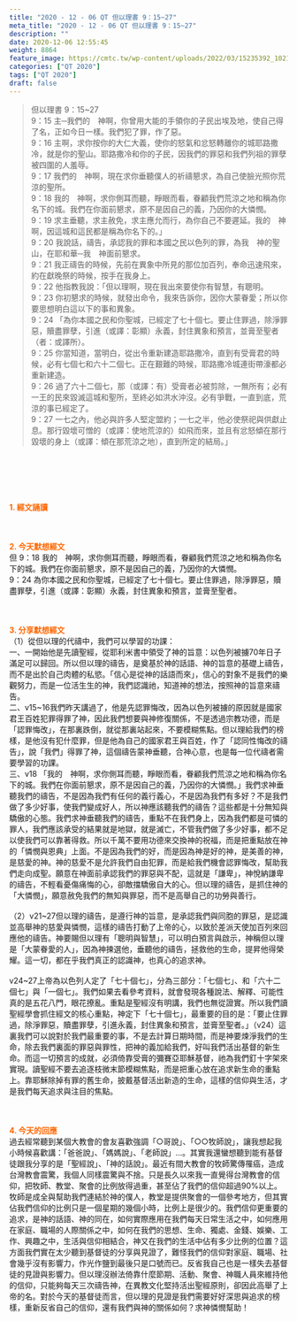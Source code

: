 ```yaml
---
title: "2020 - 12 - 06 QT 但以理書 9：15~27"
meta_title: "2020 - 12 - 06 QT 但以理書 9：15~27"
description: ""
date: 2020-12-06 12:55:45
weight: 8864
feature_image: https://cmtc.tw/wp-content/uploads/2022/03/15235392_10211799862337740_180693556567566654_o-1.webp
categories: ["QT 2020"]
tags: ["QT 2020"]
draft: false
---
```


<blockquote>但以理書 9：15~27<br />
9：15 主─我們的　神啊，你曾用大能的手領你的子民出埃及地，使自己得了名，正如今日一樣。我們犯了罪，作了惡。<br />
9：16 主啊，求你按你的大仁大義，使你的怒氣和忿怒轉離你的城耶路撒冷，就是你的聖山。耶路撒冷和你的子民，因我們的罪惡和我們列祖的罪孽被四圍的人羞辱。<br />
9：17 我們的　神啊，現在求你垂聽僕人的祈禱懇求，為自己使臉光照你荒涼的聖所。<br />
9：18 我的　神啊，求你側耳而聽，睜眼而看，眷顧我們荒涼之地和稱為你名下的城。我們在你面前懇求，原不是因自己的義，乃因你的大憐憫。<br />
9：19 求主垂聽，求主赦免，求主應允而行，為你自己不要遲延。我的　神啊，因這城和這民都是稱為你名下的。」<br />
9：20 我說話，禱告，承認我的罪和本國之民以色列的罪，為我　神的聖山，在耶和華─我　神面前懇求。<br />
9：21 我正禱告的時候，先前在異象中所見的那位加百列，奉命迅速飛來，約在獻晚祭的時候，按手在我身上。<br />
9：22 他指教我說：「但以理啊，現在我出來要使你有智慧，有聰明。<br />
9：23 你初懇求的時候，就發出命令，我來告訴你，因你大蒙眷愛；所以你要思想明白這以下的事和異象。<br />
9：24 「為你本國之民和你聖城，已經定了七十個七。要止住罪過，除淨罪惡，贖盡罪孽，引進（或譯：彰顯）永義，封住異象和預言，並膏至聖者（者：或譯所）。<br />
9：25 你當知道，當明白，從出令重新建造耶路撒冷，直到有受膏君的時候，必有七個七和六十二個七。正在艱難的時候，耶路撒冷城連街帶濠都必重新建造。<br />
9：26 過了六十二個七，那（或譯：有）受膏者必被剪除，一無所有；必有一王的民來毀滅這城和聖所，至終必如洪水沖沒。必有爭戰，一直到底，荒涼的事已經定了。<br />
9：27 一七之內，他必與許多人堅定盟約；一七之半，他必使祭祀與供獻止息。那行毀壞可憎的（或譯：使地荒涼的）如飛而來，並且有忿怒傾在那行毀壞的身上（或譯：傾在那荒涼之地），直到所定的結局。」</blockquote><br />
&nbsp;<br />
<br />
&nbsp;<br />
<br />
<span style="color: #ff6600;"><strong>1. </strong><strong>經文誦讀</strong></span><br />
<br />
<span style="color: #ff6600;"><strong> </strong></span><br />
<br />
<span style="color: #ff6600;"><strong>2. 今天默想</strong><strong>經文<br />
</strong></span>但 9：18 我的　神啊，求你側耳而聽，睜眼而看，眷顧我們荒涼之地和稱為你名下的城。我們在你面前懇求，原不是因自己的義，乃因你的大憐憫。<br />
9：24 為你本國之民和你聖城，已經定了七十個七。要止住罪過，除淨罪惡，贖盡罪孽，引進（或譯：彰顯）永義，封住異象和預言，並膏至聖者。<br />
<br />
&nbsp;<br />
<br />
<span style="color: #ff6600;"><strong>3. 分享默想經文<br />
</strong></span>（1）從但以理的代禱中，我們可以學習的功課：<br />
一、一開始他是先讀聖經，從耶利米書中領受了神的旨意：以色列被擄70年日子滿足可以歸回。所以但以理的禱告，是奠基於神的話語、神的旨意的基礎上禱告，而不是出於自己肉體的私慾。「信心是從神的話語而來」，信心的對象不是我們的樂觀努力，而是一位活生生的神，我們認識祂，知道神的想法，按照神的旨意來禱告。<br />
二、v15~16我們昨天講過了，他是先認罪悔改，因為以色列被擄的原因就是國家君王百姓犯罪得罪了神，因此我們想要與神修復關係，不是透過宗教功德，而是「認罪悔改」，在那裏跌倒，就從那裏站起來，不要模糊焦點。但以理給我們的榜樣，是他沒有犯什麼罪，但是他為自己的國家君王與百姓，作了「認同性悔改的禱告」，說「我們」得罪了神，這個禱告蒙神垂聽，合神心意，也是每一位代禱者需要學習的功課。<br />
三、v18 「我的　神啊，求你側耳而聽，睜眼而看，眷顧我們荒涼之地和稱為你名下的城。我們在你面前懇求，原不是因自己的義，乃因你的大憐憫。」我們求神垂聽我們的禱告，不是因為我們有任何的義行義心，不是因為我們有多好？不是我們做了多少好事，使我們變成好人，所以神應該聽我們的禱告？這些都是十分無知與驕傲的心態。我們求神垂聽我們的禱告，重點不在我們身上，因為我們都是可憐的罪人，我們應該承受的結果就是地獄，就是滅亡，不管我們做了多少好事，都不足以使我們可以靠著得救。所以千萬不要用功德來交換神的祝福，而是把重點放在神的「憐憫與恩典」上面。不是因為我們的好，而是因為神是好的神，是美善的神，是慈愛的神。神的慈愛不是允許我們自由犯罪，而是給我們機會認罪悔改，幫助我們走向成聖。願意在神面前承認我們的罪惡與不配，這就是「謙卑」，神悅納謙卑的禱告，不輕看憂傷痛悔的心，卻敵擋驕傲自大的心。但以理的禱告，是抓住神的「大憐憫」，願意赦免我們的無知與罪惡，而不是高舉自己的功勞與善行。<br />
<br />
（2）v21~27但以理的禱告，是遵行神的旨意，是承認我們與同胞的罪惡，是認識並高舉神的慈愛與憐憫，這樣的禱告打動了上帝的心，以致於差派天使加百列來回應他的禱告。神要賜但以理有「聰明與智慧」，可以明白預言與啟示，神稱但以理是「大蒙眷愛的人」，因為神揀選他，垂聽他的禱告，拯救他的生命，提昇他得榮耀。這一切，都在乎我們真正的認識神，也真心的追求神。<br />
<br />
v24~27上帝為以色列人定了「七十個七」，分為三部分：「七個七」、和「六十二個七」與「一個七」。我們如果去看參考資料，就會發現各種說法、解釋、可能性真的是五花八門，眼花撩亂。重點是聖經沒有明講，我們也無從證實。所以我們讀聖經學會抓住經文的核心重點，神定下「七十個七」，最重要的目的是：「要止住罪過，除淨罪惡，贖盡罪孽，引進永義，封住異象和預言，並膏至聖者。」（v24）這裏我們可以說對於我們最重要的事，不是去計算日期時間，而是神要煉淨我們的生命，除去我們裏面的罪惡與罪性，把神的義加給我們，好叫我們活出基督的新生命。而這一切預言的成就，必須倚靠受膏的彌賽亞耶穌基督，祂為我們釘十字架來實現。讀聖經不要去追逐枝微末節模糊焦點，而是把重心放在追求新生命的重點上。靠耶穌除掉有罪的舊生命，披戴基督活出新造的生命，這樣的信仰與生活，才是我們每天追求與注目的焦點。<br />
<br />
&nbsp;<br />
<br />
<span style="color: #ff6600;"><strong>4. 今天的回應<br />
</strong></span>過去經常聽到某個大教會的會友喜歡強調「○哥說」、「○○牧師說」，讓我想起我小時候喜歡講：「爸爸說」、「媽媽說」、「老師說」…。其實我還蠻想聽到能有基督徒跟我分享的是「聖經說」、「神的話說」。最近有間大教會的牧師驚傳罹癌，造成台灣教會震驚，我個人同樣震驚與不捨。只是長久以來我一直覺得台灣教會的信仰，把牧師、教堂、聚會的比例放得過重，甚至佔了我們的信仰超過90%以上。牧師是成全與幫助我們連結於神的僕人，教堂是提供聚會的一個參考地方，但其實佔我們信仰的比例只是一個星期的幾個小時，比例上是很少的。我們信仰更重要的追求，是神的話語、神的同在，如何實際應用在我們每天日常生活之中，如何應用在家庭、職場的人際關係之中，如何在我們的思想、生命、獨處、金錢、娛樂、工作、興趣之中，生活與信仰相結合，神又在我們的生活中佔有多少比例的位置？這方面我們實在太少聽到基督徒的分享與見證了，難怪我們的信仰對家庭、職場、社會幾乎沒有影響力，作光作鹽到最後只是口號而已。反省我自己也是一樣失去基督徒的見證與影響力。但以理沒辦法倚靠什麼節期、活動、聚會、神職人員來維持他的信仰，只能夠每天三次禱告神，在異教文化堅持活出聖經原則，卻因此高舉了上帝的名。對於今天的基督徒而言，但以理的見證是我們需要好好深思與追求的榜樣，重新反省自己的信仰，還有我們與神的關係如何？求神憐憫幫助！<br />
<br />
&nbsp;
        